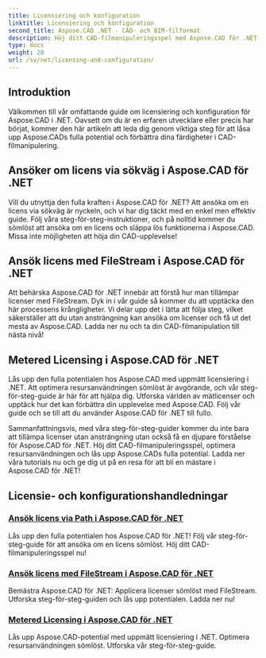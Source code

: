 ```yaml
---
title: Licensiering och konfiguration
linktitle: Licensiering och konfiguration
second_title: Aspose.CAD .NET - CAD- och BIM-filformat
description: Höj ditt CAD-filmanipuleringsspel med Aspose.CAD för .NET! Applicera licenser sömlöst med FileStream eller via sökväg med våra steg-för-steg handledningar.
type: docs
weight: 20
url: /sv/net/licensing-and-configuration/
---
```


## Introduktion

Välkommen till vår omfattande guide om licensiering och konfiguration för Aspose.CAD i .NET. Oavsett om du är en erfaren utvecklare eller precis har börjat, kommer den här artikeln att leda dig genom viktiga steg för att låsa upp Aspose.CADs fulla potential och förbättra dina färdigheter i CAD-filmanipulering.

## Ansöker om licens via sökväg i Aspose.CAD för .NET

Vill du utnyttja den fulla kraften i Aspose.CAD för .NET? Att ansöka om en licens via sökväg är nyckeln, och vi har dig täckt med en enkel men effektiv guide. Följ våra steg-för-steg-instruktioner, och på nolltid kommer du sömlöst att ansöka om en licens och släppa lös funktionerna i Aspose.CAD. Missa inte möjligheten att höja din CAD-upplevelse!

## Ansök licens med FileStream i Aspose.CAD för .NET

Att behärska Aspose.CAD för .NET innebär att förstå hur man tillämpar licenser med FileStream. Dyk in i vår guide så kommer du att upptäcka den här processens krångligheter. Vi delar upp det i lätta att följa steg, vilket säkerställer att du utan ansträngning kan ansöka om licenser och få ut det mesta av Aspose.CAD. Ladda ner nu och ta din CAD-filmanipulation till nästa nivå!

## Metered Licensing i Aspose.CAD för .NET

Lås upp den fulla potentialen hos Aspose.CAD med uppmätt licensiering i .NET. Att optimera resursanvändningen sömlöst är avgörande, och vår steg-för-steg-guide är här för att hjälpa dig. Utforska världen av mätlicenser och upptäck hur det kan förbättra din upplevelse med Aspose.CAD. Följ vår guide och se till att du använder Aspose.CAD för .NET till fullo.

Sammanfattningsvis, med våra steg-för-steg-guider kommer du inte bara att tillämpa licenser utan ansträngning utan också få en djupare förståelse för Aspose.CAD för .NET. Höj ditt CAD-filmanipuleringsspel, optimera resursanvändningen och lås upp Aspose.CADs fulla potential. Ladda ner våra tutorials nu och ge dig ut på en resa för att bli en mästare i Aspose.CAD för .NET!
## Licensie- och konfigurationshandledningar
### [Ansök licens via Path i Aspose.CAD för .NET](./apply-license-by-path/)
 Lås upp den fulla potentialen hos Aspose.CAD för .NET! Följ vår steg-för-steg-guide för att ansöka om en licens sömlöst. Höj ditt CAD-filmanipuleringsspel nu!
### [Ansök licens med FileStream i Aspose.CAD för .NET](./apply-license-using-filestream/)
Bemästra Aspose.CAD för .NET: Applicera licenser sömlöst med FileStream. Utforska steg-för-steg-guiden och lås upp potentialen. Ladda ner nu!
### [Metered Licensing i Aspose.CAD för .NET](./metered-licensing/)
Lås upp Aspose.CAD-potential med uppmätt licensiering i .NET. Optimera resursanvändningen sömlöst. Utforska vår steg-för-steg-guide.
